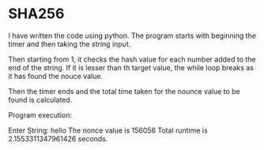 
# SHA256

I have written the code using python.
The program starts with beginning the timer and then taking the string input.

Then starting from 1, it checks the hash value for each number added to the end of the string. 
If it is lesser than th target value, the while loop breaks as it has found the nouce value.

Then the timer ends and the total time taken for the nounce value to be found is calculated.

Program execution:

Enter String: hello
The nonce value is 156056
Total runtime is 2.1553311347961426 seconds.